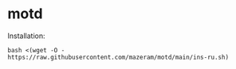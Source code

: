 # motd
Installation:

`bash <(wget -O - https://raw.githubusercontent.com/mazeram/motd/main/ins-ru.sh)`
